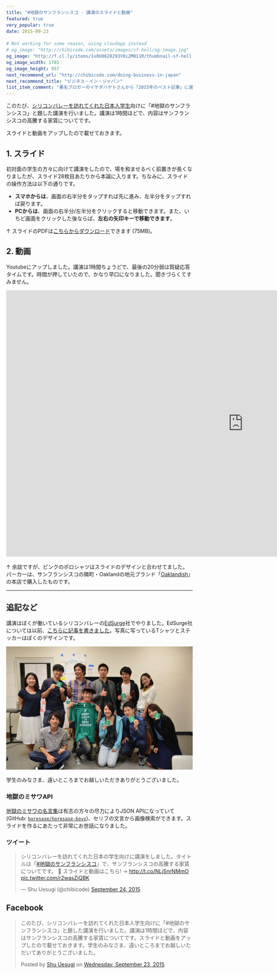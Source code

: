 ```yaml
---
title: "#地獄のサンフランシスコ - 講演のスライドと動画"
featured: true
very_popular: true
date: 2015-09-23

# Not working for some reason, using cloudapp instead
# og_image: "http://chibicode.com/assets/images/sf-hell/og-image.jpg"
og_image: "http://f.cl.ly/items/1x0U0628293Y0i2M011R/thumbnail-sf-hell.jpg"
og_image_width: 1701
og_image_height: 957
next_recommend_url: "http://chibicode.com/doing-business-in-japan"
next_recommend_title: "ビジネス・イン・ジャパン"
list_item_comment: "著名ブロガーのイケダハヤトさんから「2015年のベスト記事」に選ばれました。彼が嫌いな人にこそ読んでほしい。"
---
```


このたび、[シリコンバレーを訪れてくれた日本人学生](http://shunnshu.hatenablog.com/)向けに「#地獄のサンフランシスコ」と題した講演を行いました。講演は1時間ほどで、内容はサンフランシスコの高騰する家賃についてです。

スライドと動画をアップしたので載せておきます。

## 1. スライド

初対面の学生の方々に向けて講演をしたので、場を和ませるべく前置きが長くなりましたが、スライド28枚目あたりから本論に入ります。ちなみに、スライドの操作方法は以下の通りです。

- **スマホからは**、画面の右半分をタップすれば先に進み、左半分をタップすれば戻ります。
- **PCからは**、画面の右半分/左半分をクリックすると移動できます。また、いちど画面をクリックした後ならば、**左右の矢印キーで移動できます**。

<p><script async class="speakerdeck-embed" data-id="7fa6b7279c69409e8c0c07cb079a3dbb" data-ratio="1.33333333333333" src="//speakerdeck.com/assets/embed.js"></script></p>

↑ スライドのPDFは[こちらからダウンロード](https://speakerd.s3.amazonaws.com/presentations/7fa6b7279c69409e8c0c07cb079a3dbb/sf-hell.pdf)できます (75MB)。

## 2. 動画

Youtubeにアップしました。講演は1時間ちょうどで、最後の20分弱は質疑応答タイムです。時間が押していたので、かなり早口になりました。聞きづらくてすみません。

<p><iframe width="1280" height="720" src="https://www.youtube.com/embed/zWB6IwAt1UQ" frameborder="0" allowfullscreen></iframe></p>

↑ 余談ですが、ピンクのポロシャツはスライドのデザインと合わせてました。パーカーは、サンフランシスコの隣町・Oaklandの地元ブランド「[Oaklandish](http://oaklandish.com/)」の本店で購入したものです。

---

## 追記など

講演はぼくが働いているシリコンバレーの[EdSurge](http://edsurge.com/)社でやりました。EdSurge社については以前、[こちらに記事を書きました](http://chibicode.com/how-edsurge-started/)。写真に写っているTシャツとステッカーはぼくのデザインです。

![EdSurgeオフィス](/assets/images/sf-hell/group-photo.jpg)

学生のみなさま、遠いところまでお越しいただきありがとうございました。

### 地獄のミサワAPI

[地獄のミサワの名言集](http://jigokuno.com/)は有志の方々の尽力によりJSON APIになっていて (GitHub: [`horesase/horesase-boys`](https://github.com/horesase/horesase-boys))、セリフの文言から画像検索ができます。スライドを作るにあたって非常にお世話になりました。

### ツイート

<blockquote class="twitter-tweet" lang="en"><p lang="ja" dir="ltr">シリコンバレーを訪れてくれた日本の学生向けに講演をしました。タイトルは「<a href="https://twitter.com/hashtag/%E5%9C%B0%E7%8D%84%E3%81%AE%E3%82%B5%E3%83%B3%E3%83%95%E3%83%A9%E3%83%B3%E3%82%B7%E3%82%B9%E3%82%B3?src=hash">#地獄のサンフランシスコ</a>」で、サンフランシスコの高騰する家賃についてです。 💸&#10;&#10;スライドと動画はこちら! → <a href="http://t.co/NLjSnrNMmO">http://t.co/NLjSnrNMmO</a> <a href="http://t.co/r2wasZiQBK">pic.twitter.com/r2wasZiQBK</a></p>&mdash; Shu Uesugi (@chibicode) <a href="https://twitter.com/chibicode/status/646838522599477248">September 24, 2015</a></blockquote>
<script async src="//platform.twitter.com/widgets.js" charset="utf-8"></script>

## Facebook

<div class="fb-post" data-href="https://www.facebook.com/shu/posts/4961241948654" data-width="500"><div class="fb-xfbml-parse-ignore"><blockquote cite="https://www.facebook.com/shu/posts/4961241948654"><p>&#x3053;&#x306e;&#x305f;&#x3073;&#x3001;&#x30b7;&#x30ea;&#x30b3;&#x30f3;&#x30d0;&#x30ec;&#x30fc;&#x3092;&#x8a2a;&#x308c;&#x3066;&#x304f;&#x308c;&#x305f;&#x65e5;&#x672c;&#x4eba;&#x5b66;&#x751f;&#x5411;&#x3051;&#x306b;&#x300c;#&#x5730;&#x7344;&#x306e;&#x30b5;&#x30f3;&#x30d5;&#x30e9;&#x30f3;&#x30b7;&#x30b9;&#x30b3;&#x300d;&#x3068;&#x984c;&#x3057;&#x305f;&#x8b1b;&#x6f14;&#x3092;&#x884c;&#x3044;&#x307e;&#x3057;&#x305f;&#x3002;&#x8b1b;&#x6f14;&#x306f;1&#x6642;&#x9593;&#x307b;&#x3069;&#x3067;&#x3001;&#x5185;&#x5bb9;&#x306f;&#x30b5;&#x30f3;&#x30d5;&#x30e9;&#x30f3;&#x30b7;&#x30b9;&#x30b3;&#x306e;&#x9ad8;&#x9a30;&#x3059;&#x308b;&#x5bb6;&#x8cc3;&#x306b;&#x3064;&#x3044;&#x3066;&#x3067;&#x3059;&#x3002;&#x30b9;&#x30e9;&#x30a4;&#x30c9;&#x3068;&#x52d5;&#x753b;&#x3092;&#x30a2;&#x30c3;&#x30d7;&#x3057;&#x305f;&#x306e;&#x3067;&#x8f09;&#x305b;&#x3066;&#x304a;&#x304d;&#x307e;&#x3059;&#x3002;&#x5b66;&#x751f;&#x306e;&#x307f;&#x306a;&#x3055;&#x307e;&#x3001;&#x9060;&#x3044;&#x3068;&#x3053;&#x308d;&#x307e;&#x3067;&#x304a;&#x8d8a;&#x3057;&#x3044;&#x305f;&#x3060;&#x3044;&#x3066;&#x3042;&#x308a;&#x304c;&#x3068;&#x3046;&#x3054;&#x3056;&#x3044;&#x307e;&#x3057;&#x305f;&#x3002;</p>Posted by <a href="https://www.facebook.com/shu">Shu Uesugi</a> on&nbsp;<a href="https://www.facebook.com/shu/posts/4961241948654">Wednesday, September 23, 2015</a></blockquote></div></div>
